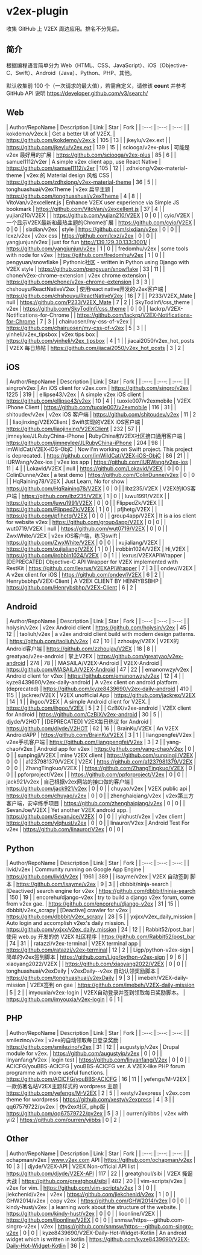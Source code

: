 
# v2ex-plugin

收集 GitHub 上 V2EX 周边应用。排名不分先后。

## 简介

根据编程语言简单分为 Web（HTML、CSS、JavaScript）、iOS（Objective-C、Swift）、Android（Java）、Python、PHP、其他。

默认收集前 100 个（一次请求的最大值），若需自定义，请修该 **count** 并参考 GitHub API 说明 <https://developer.github.com/v3/search/>
## Web

 | Author/RepoName | Description | Link | Star | Fork |
 | :---: | :---: | :---: |
| kokdemo/v2ex.k | Get a better UI of V2EX. | https://github.com/kokdemo/v2ex.k | 105 | 13 |
| jkeylu/v2ex.ext |  | https://github.com/jkeylu/v2ex.ext | 139 | 15 |
| sciooga/v2ex-plus | 可能是 v2ex 最好用的扩展 | https://github.com/sciooga/v2ex-plus | 85 | 6 |
| samuel1112/v2er | A simple v2ex client app, use React Native | https://github.com/samuel1112/v2er | 105 | 12 |
| zdhxiong/v2ex-material-theme | v2ex 的 Material design 风格 CSS | https://github.com/zdhxiong/v2ex-material-theme | 36 | 5 |
| tonghuashuai/v2exTheme | v2ex 扁平主题 | https://github.com/tonghuashuai/v2exTheme | 4 | 8 |
| VitoVan/v2excellent.js | Enhance V2EX user experience via Simple JS bookmark | https://github.com/VitoVan/v2excellent.js | 37 | 4 |
| yujian210/V2EX |  | https://github.com/yujian210/V2EX | 0 | 0 |
| cyio/V2EX | 一个显示V2EX最新和最热主题的Chrome扩展 | https://github.com/cyio/V2EX | 0 | 0 |
| sixdian/v2ex | style | https://github.com/sixdian/v2ex | 0 | 0 |
| lcxz/v2ex | v2ex css | https://github.com/lcxz/v2ex | 0 | 0 |
| yangjunjun/v2ex | just for fun  http://139.129.30.133:3001/ | https://github.com/yangjunjun/v2ex | 1 | 0 |
| fredomhu/v2ex | some tools with node for v2ex | https://github.com/fredomhu/v2ex | 1 | 0 |
| pengyuan/snowflake | Pythonic社区 - written in Python using Django with V2EX style | https://github.com/pengyuan/snowflake | 33 | 11 |
| chone/v2ex-chrome-extension | v2ex chrome extension | https://github.com/chone/v2ex-chrome-extension | 3 | 3 |
| chshouyu/ReactNativeV2ex | 使用react native开发的v2ex客户端 | https://github.com/chshouyu/ReactNativeV2ex | 16 | 7 |
| P233/V2EX_Mate | null | https://github.com/P233/V2EX_Mate | 7 | 2 |
| SkyTodInfi/css_theme | v2ex | https://github.com/SkyTodInfi/css_theme | 0 | 0 |
| lackrp/V2EX-Notifications-for-Chrome |  | https://github.com/lackrp/V2EX-Notifications-for-Chrome | 7 | 3 |
| chairuosen/my-css-of-v2ex |  | https://github.com/chairuosen/my-css-of-v2ex | 5 | 3 |
| yinheli/v2ex_tipsbox | v2ex tips box | https://github.com/yinheli/v2ex_tipsbox | 4 | 1 |
| jiacai2050/v2ex_hot_posts | V2EX 每日热帖 | https://github.com/jiacai2050/v2ex_hot_posts | 3 | 2 |

## iOS

 | Author/RepoName | Description | Link | Star | Fork |
 | :---: | :---: | :---: |
| singro/v2ex | An iOS client for v2ex.com | https://github.com/singro/v2ex | 1225 | 319 |
| ellipse43/v2ex | A simple v2ex iOS client | https://github.com/ellipse43/v2ex | 10 | 4 |
| tuoxie007/v2exmobile | V2EX iPhone Client | https://github.com/tuoxie007/v2exmobile | 116 | 31 |
| shitoudev/v2ex | v2ex iOS 客户端 | https://github.com/shitoudev/v2ex | 11 | 2 |
| liaojinxing/V2EXClient | Swift实现的V2EX iOS客户端 | https://github.com/liaojinxing/V2EXClient | 232 | 57 |
| jimneylee/JLRubyChina-iPhone | RubyChina和V2EX社区接口通用客户端 | https://github.com/jimneylee/JLRubyChina-iPhone | 204 | 98 |
| imWildCat/V2EX-iOS-ObjC | Now I'm working on Swift project. This project is deprecated. | https://github.com/imWildCat/V2EX-iOS-ObjC | 86 | 21 |
| iURWang/v2ex-ios | v2ex ios app | https://github.com/iURWang/v2ex-ios | 11 | 4 |
| Lokavid/V2EX | null | https://github.com/Lokavid/V2EX | 0 | 0 |
| ColinDunne/v2ex | a test demo | https://github.com/ColinDunne/v2ex | 0 | 0 |
| HqRaining78/V2EX | Just Learn, No for show | https://github.com/HqRaining78/V2EX | 0 | 0 |
| lbz235/V2EX | V2EX的IOS客户端 | https://github.com/lbz235/V2EX | 1 | 0 |
| luwu1991/V2EX |  | https://github.com/luwu1991/V2EX | 0 | 0 |
| FlippedZk/V2EX |  | https://github.com/FlippedZk/V2EX | 1 | 0 |
| pfjhetg/V2EX |  | https://github.com/pfjhetg/V2EX | 0 | 0 |
| group4app/V2EX | It is a ios client for website v2ex | https://github.com/group4app/V2EX | 0 | 0 |
| wut0719/V2EX | null | https://github.com/wut0719/V2EX | 0 | 0 |
| ZwxWhite/V2EX | v2ex iOS客户端，练习swift | https://github.com/ZwxWhite/V2EX | 0 | 0 |
| xujialiang/V2EX |  | https://github.com/xujialiang/V2EX | 1 | 0 |
| irobbin1024/V2EX | Hi,V2EX | https://github.com/irobbin1024/V2EX | 0 | 1 |
| lexrus/V2EXAPIWrapper | [DEPRECATED] Objective-C API Wrapper for V2EX implemented with RestKit | https://github.com/lexrus/V2EXAPIWrapper | 7 | 3 |
| ondev/iV2EX | A v2ex client for  iOS | https://github.com/ondev/iV2EX | 6 | 2 |
| Henrybsbhp/V2EX-Client | A V2EX CLIENT BY HENRYBSBHP | https://github.com/Henrybsbhp/V2EX-Client | 6 | 2 |

## Android

 | Author/RepoName | Description | Link | Star | Fork |
 | :---: | :---: | :---: |
| holysin/v2ex | v2ex Android client | https://github.com/holysin/v2ex | 45 | 12 |
| taoliuh/v2ex | a v2ex android client build with modern design patterns. | https://github.com/taoliuh/v2ex | 42 | 10 |
| zzhoujay/V2EX | V2EX的Android客户端 | https://github.com/zzhoujay/V2EX | 18 | 8 |
| greatyao/v2ex-android | 掌上V2EX | https://github.com/greatyao/v2ex-android | 274 | 78 |
| MASAILA/V2EX-Android | V2EX-Android | https://github.com/MASAILA/V2EX-Android | 47 | 22 |
| emanonwzy/v2ex | Android client for v2ex | https://github.com/emanonwzy/v2ex | 12 | 4 |
| kyze8439690/v2ex-daily-android | A v2ex client on android platform.(deprecated) | https://github.com/kyze8439690/v2ex-daily-android | 410 | 115 |
| jackrex/V2EX | V2EX unofficial App | https://github.com/jackrex/V2EX | 14 | 1 |
| ihgoo/V2EX | A simple Android client for V2EX. | https://github.com/ihgoo/V2EX | 5 | 2 |
| CzBiX/v2ex-android | V2EX client for Android | https://github.com/CzBiX/v2ex-android | 30 | 5 |
| djyde/V2HOT | [DEPRECATED] V2EX每日热议 for Android | https://github.com/djyde/V2HOT | 62 | 16 |
| BrainKu/V2EX | An V2EX AndroidAPP | https://github.com/BrainKu/V2EX | 3 | 1 |
| liangpengfei/V2ex | v2ex手机客户端 | https://github.com/liangpengfei/V2ex | 3 | 2 |
| yang-chao/v2ex | Android app for v2ex | https://github.com/yang-chao/v2ex | 0 | 0 |
| sunpingji/V2EX | mine V2EX client | https://github.com/sunpingji/V2EX | 0 | 0 |
| a1237981379/V2EX | V2EX | https://github.com/a1237981379/V2EX | 0 | 0 |
| ZhangTingkuo/V2EX |  | https://github.com/ZhangTingkuo/V2EX | 0 | 0 |
| ppforproject/V2ex |  | https://github.com/ppforproject/V2ex | 0 | 0 |
| jack921/v2ex | 自己根据v2ex网站的接口做的客户端 | https://github.com/jack921/v2ex | 0 | 0 |
| chuyao/v2ex | V2EX public api | https://github.com/chuyao/v2ex | 0 | 0 |
| zhenghaiqiang/v2ex | v2ex第三方客户端，安卓练手项目 | https://github.com/zhenghaiqiang/v2ex | 0 | 0 |
| SevanJoe/V2EX | Yet another V2EX android app. | https://github.com/SevanJoe/V2EX | 0 | 0 |
| ylqhust/v2ex | v2ex client | https://github.com/ylqhust/v2ex | 0 | 0 |
| linauror/V2ex | Android Test For v2ex | https://github.com/linauror/V2ex | 0 | 0 |

## Python

 | Author/RepoName | Description | Link | Star | Fork |
 | :---: | :---: | :---: |
| livid/v2ex | Community running on Google App Engine | https://github.com/livid/v2ex | 1961 | 389 |
| isayme/v2ex | V2EX 自动签到 脚本 | https://github.com/isayme/v2ex | 9 | 3 |
| dbbbit/ninja-search | [Deactived] search engine for v2ex  | https://github.com/dbbbit/ninja-search | 150 | 19 |
| encorehu/django-v2ex | try to build a django v2ex forum, come from v2ex gae. | https://github.com/encorehu/django-v2ex | 31 | 15 |
| dbbbit/v2ex_scrapy | [Deactive] crawler for v2ex | https://github.com/dbbbit/v2ex_scrapy | 28 | 5 |
| yxjxx/v2ex_daily_mission | Auto login and accomplish v2ex's daily mission. | https://github.com/yxjxx/v2ex_daily_mission | 24 | 12 |
| Rabbit52/post_bar | 使用 web.py 开发的仿 V2EX 社区程序 | https://github.com/Rabbit52/post_bar | 74 | 31 |
| ratazzi/v2ex-terminal | V2EX terminal app | https://github.com/ratazzi/v2ex-terminal | 12 | 2 |
| Ligp/python-v2ex-sign | 简单的v2ex签到脚本 | https://github.com/Ligp/python-v2ex-sign | 9 | 6 |
| xiaoyang2022/V2EX |  | https://github.com/xiaoyang2022/V2EX | 0 | 0 |
| tonghuashuai/v2exDaily | v2exDaily--v2ex 自动认领奖励脚本 | https://github.com/tonghuashuai/v2exDaily | 9 | 3 |
| imebeh/V2EX-daily-mission | V2EX签到 on gae | https://github.com/imebeh/V2EX-daily-mission | 5 | 2 |
| imyouxia/v2ex-login | V2EX自动登录并签到领取每日奖励脚本。 | https://github.com/imyouxia/v2ex-login | 6 | 1 |

## PHP

 | Author/RepoName | Description | Link | Star | Fork |
 | :---: | :---: | :---: |
| smilezino/v2ex | v2ex的自动领取每日登录奖励 | https://github.com/smilezino/v2ex | 31 | 12 |
| augustyip/v2ex | Drupal module for v2ex. | https://github.com/augustyip/v2ex | 0 | 0 |
| linyanfang/V2ex | login test | https://github.com/linyanfang/V2ex | 0 | 0 |
| ACICFG/youBBS-ACICFG | youBBS-ACICFG ver. A V2EX-like PHP forum programme with more useful functions. | https://github.com/ACICFG/youBBS-ACICFG | 16 | 11 |
| yefengs/M-V2EX | 一款仿著名站V2EX主题样式的 wordpress 主题 | https://github.com/yefengs/M-V2EX | 2 | 5 |
| xesty/v2express | v2ex.com theme for wordpress | https://github.com/xesty/v2express | 4 | 3 |
| qq67579722/pv2ex | 仿v2ex社区, php版 | https://github.com/qq67579722/pv2ex | 5 | 3 |
| ourren/yiibbs | v2ex with yii2 | https://github.com/ourren/yiibbs | 0 | 2 |

## Other

 | Author/RepoName | Description | Link | Star | Fork |
 | :---: | :---: | :---: |
| ochapman/v2ex | www.v2ex.com API | https://github.com/ochapman/v2ex | 10 | 3 |
| djyde/V2EX-API | V2EX Non-official API list | https://github.com/djyde/V2EX-API | 117 | 22 |
| greatghoul/sibi | V2EX 撕逼大战 | https://github.com/greatghoul/sibi | 482 | 20 |
| vim-scripts/v2ex | v2ex for vim. | https://github.com/vim-scripts/v2ex | 3 | 0 |
| jiekchenid/v2ex | v2ex | https://github.com/jiekchenid/v2ex | 1 | 0 |
| GHW2014/v2ex | copy v2ex | https://github.com/GHW2014/v2ex | 0 | 0 |
| kindy-hust/v2ex | a learning work about the structure of the website. | https://github.com/kindy-hust/v2ex | 0 | 0 |
| lioonline/V2EX |  | https://github.com/lioonline/V2EX | 0 | 0 |
| snmsw/https---github.com-singro-v2ex | v2ex | https://github.com/snmsw/https---github.com-singro-v2ex | 0 | 0 |
| kyze8439690/V2EX-Daily-Hot-Widget-Kotlin | An android widget which is written in kotlin | https://github.com/kyze8439690/V2EX-Daily-Hot-Widget-Kotlin | 36 | 2 |
